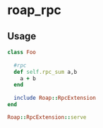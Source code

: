 roap_rpc
====

Usage
----
```rb
class Foo
  
  #rpc
  def self.rpc_sum a,b
    a + b
  end
  
  include Roap::RpcExtension
end

Roap::RpcExtension::serve
```
